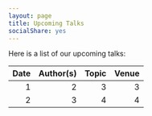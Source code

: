 ```yaml
---
layout: page
title: Upcoming Talks
socialShare: yes
---
```


Here is a list of our upcoming talks:

| Date | Author(s) | Topic | Venue | 
| ---: | ----: | -----------: |-----------: |
|    1 |     2 |            3 |           3 |
|    2 |     3 |            4 |           4 |
